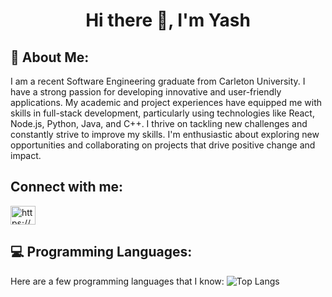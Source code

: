 <h1 align="center">Hi there 👋, I'm Yash</h1>
<h2>🌱 About Me:</h2>
I am a recent Software Engineering graduate from Carleton University. I have a strong passion for developing innovative and user-friendly applications. My academic and project experiences have equipped me with skills in full-stack development, particularly using technologies like React, Node.js, Python, Java, and C++. I thrive on tackling new challenges and constantly strive to improve my skills. I'm enthusiastic about exploring new opportunities and collaborating on projects that drive positive change and impact.

<h2>Connect with me:</h2>
<p align="left">
<a href="https://linkedin.com/in/yash-kapoor-8a6784205/" target="blank"><img align="center" src="https://raw.githubusercontent.com/rahuldkjain/github-profile-readme-generator/master/src/images/icons/Social/linked-in-alt.svg" alt="https://www.linkedin.com/in/yash-kapoor-8a6784205/" height="30" width="40" /></a>
</p>

## 💻 Programming Languages:
Here are a few programming languages that I know:
![Top Langs](https://github-readme-stats.vercel.app/api/top-langs/?username=YashKapoor1102&theme=tokyonight)

